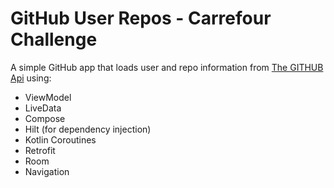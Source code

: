# GitHub User Repos - Carrefour Challenge

A simple GitHub app that loads user and repo information from [The GITHUB Api](https://api.github.com/) using:  
 * ViewModel
 * LiveData
 * Compose
 * Hilt (for dependency injection)
 * Kotlin Coroutines
 * Retrofit
 * Room
 * Navigation
